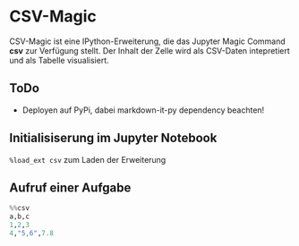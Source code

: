 # CSV-Magic

CSV-Magic ist eine IPython-Erweiterung, die das Jupyter Magic Command **csv** zur Verfügung stellt.
Der Inhalt der Zelle wird als CSV-Daten intepretiert und als Tabelle visualisiert.

## ToDo

- Deployen auf PyPi, dabei markdown-it-py dependency beachten!

## Initialisiserung im Jupyter Notebook 

``%load_ext csv`` zum Laden der Erweiterung

## Aufruf einer Aufgabe

```python
%%csv
a,b,c
1,2,3
4,"5,6",7.8
``` 